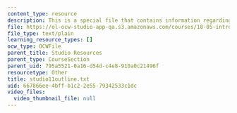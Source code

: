 ```yaml
---
content_type: resource
description: This is a special file that contains information regarding studio 11.
file: https://ol-ocw-studio-app-qa.s3.amazonaws.com/courses/18-05-introduction-to-probability-and-statistics-spring-2014/667866ee4bffb1c22e5579342533c1dc_studio11outline.txt
file_type: text/plain
learning_resource_types: []
ocw_type: OCWFile
parent_title: Studio Resources
parent_type: CourseSection
parent_uid: 795a5521-0a16-d54d-c4e8-910a0c21496f
resourcetype: Other
title: studio11outline.txt
uid: 667866ee-4bff-b1c2-2e55-79342533c1dc
video_files:
  video_thumbnail_file: null
---
```


